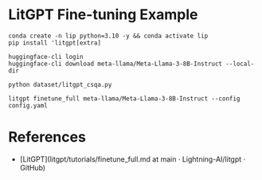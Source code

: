 

# LitGPT Fine-tuning Example
```code
conda create -n lip python=3.10 -y && conda activate lip
pip install 'litgpt[extra]

huggingface-cli login
huggingface-cli download meta-llama/Meta-Llama-3-8B-Instruct --local-dir

python dataset/litgpt_csqa.py

litgpt finetune_full meta-llama/Meta-Llama-3-8B-Instruct --config config.yaml
```




# References
- [LitGPT](litgpt/tutorials/finetune_full.md at main · Lightning-AI/litgpt · GitHub)